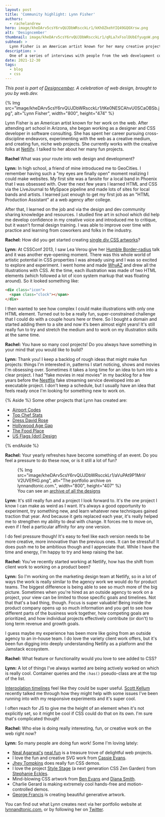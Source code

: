 ```yaml
---
layout: post
title: 'Community highlight: Lynn Fisher'
authors: 
  - rachelandrew
hero: image/kheDArv5csY6rvQUJDbWRscckLr1/kKhOZkehYIQ49GQOXrsw.png
alt: 'Designcember'
thumbnail: image/kheDArv5csY6rvQUJDbWRscckLr1/qRLa7xFsolDUbEfyugoW.png
subhead: >
  Lynn Fisher is an American artist known for her many creative projects and yearly portfolio refresh.
description: >
  One of a series of interviews with people from the web development community who are doing interesting things with CSS. This time I speak to Lynn Fisher.
date: 2021-12-30
tags:
  - blog
  - css
---
```


_This post is part of [Designcember](https://designcember.com/). A celebration of web design, brought to you by web.dev._


{% Img src="image/kheDArv5csY6rvQUJDbWRscckLr1/tKe0NESCAhvU0SCaOBSb.jpg", alt="Lynn Fisher", width="800", height="474" %}

Lynn Fisher is an American artist known for her work on the web. After attending art school in Arizona, she began working as a designer and CSS developer in software consulting. She has spent her career pursuing cross-discipline endeavors, experimenting with the web as a creative medium, and creating fun, niche web projects. She currently works with the creative folks at [Netlify](https://netlify.com). I talked to her about her many fun projects.

**Rachel** What was your route into web design and development?

**Lynn:** In high school, a friend of mine introduced me to GeoCities. I remember having such a "my eyes are finally open" moment realizing I could make websites. My first site was a fansite for a local band in Phoenix that I was obsessed with. Over the next few years I learned HTML and CSS via the LiveJournal to MySpace pipeline and made lots of sites for local bands and artists. I learned just enough to get my first job as an "HTML Production Assistant" at a web agency after college.

After that, I learned on the job and via the design and dev community sharing knowledge and resources. I studied fine art in school which did help me develop confidence in my creative voice and introduced me to critique, but it wasn't formal design training. I was able to improve over time with practice and learning from coworkers and folks in the industry.

**Rachel:** How did you get started creating [single div CSS artworks](https://a.singlediv.com)?

**Lynn:** At CSSConf 2013, I saw Lea Verou give her [Humble Border-radius](https://youtu.be/b9HGzJIcfDE) talk and it was another eye-opening moment. There was this whole world of artistic potential in CSS properties I was already using and I was so excited to explore and experiment. I went home and made [WhyAZ](https://why.az) and drew all the illustrations with CSS. At the time, each illustration was made of two HTML elements (which followed a lot of icon system markup that was floating around). So it looked something like:

```html
<div class="icon">
  <span class="clock"></span>
</div>
```

I then wanted to see how complex I could make illustrations with only one HTML element. Turned out to be a really fun, super-constrained challenge that I could do with a couple hours here or there. So I bought a domain and started adding them to a site and now it‘s been almost eight years! It's still really fun to try and stretch the medium and to work on my illustration skills at the same time.

**Rachel:** You have so many cool projects! Do you always have something in your mind that you would like to build?

**Lynn:** Thank you! I keep a backlog of rough ideas that might make fun projects: things I'm interested in, patterns I start noticing, shows and movies I'm obsessing over. Sometimes it takes a long time for an idea to turn into a clear project. I had "fake movies in real movies" in my backlog for a few years before the [Nestflix](https://nestflix.fun) fake streaming service developed into an executable project. I don't keep a schedule, but I usually have an idea that feels ready once I'm looking for something new to work on.

{% Aside %}
Some other projects that Lynn has created are:

- [Airport Codes](https://airportcod.es)
- [Top Chef Stats](https://topchefstats.com)
- [Dress David Rose](https://davidrose.style)
- [Hollywood Age Gap](https://hollywoodagegap.com)
- [The Food Place](https://thefoodplace.cafe)
- [US Flags [dot] Design](https://usflags.design)

{% endAside %}

**Rachel:** Your yearly refreshes have become something of an event. Do you feel a pressure to do these now, or is it still a lot of fun?

<figure>
    {% Img src="image/kheDArv5csY6rvQUJDbWRscckLr1/aVuPAt9P1MnVV2UVEfHG.png", alt="The portfolio archive on lynnandtonic.com.", width="800", height="407" %}
    <figcaption>You can see an <a href="https://lynnandtonic.com/archive/">archive of all the designs</a></figcaption>
</figure>

**Lynn:** It's still really fun and a project I look forward to. It's the one project I know I can make as weird as I want. It's always a good opportunity to experiment, try something new, and learn whatever new techniques gained traction that year. And because it gets replaced each year, it's really helped me to strengthen my ability to deal with change. It forces me to move on, even if I feel a particular affinity for any one version.

I do feel pressure though! It's easy to feel like each version needs to be more creative, more innovative than the previous ones. It can be stressful! It does push me to be ambitious though and I appreciate that. While I have the time and energy, I'm happy to try and keep raising the bar.

**Rachel:** You've recently started working at Netlify, how has the shift from client work to working on a product been?

**Lynn:** So I'm working on the marketing design team at Netlify, so in a lot of ways the work is really similar to the agency work we would do for product teams. The biggest difference is being able to see so much more of the big picture. Sometimes when you're hired as an outside agency to work on a project, your view can be limited to those specific goals and timelines. Not that that's a bad thing, though. Focus is super valuable! Being inside the product company opens up so much information and you get to see how different parts of the business work together, how competing goals are prioritized, and how individual projects effectively contribute (or don't) to long term revenue and growth goals. 

I guess maybe my experience has been more like going from an outside agency to an in-house team. I do love the variety client work offers, but it's been fun digging into deeply understanding Netlify as a platform and the Jamstack ecosystem.

**Rachel:** What feature or functionality would you love to see added to CSS?

**Lynn:** A lot of things I've always wanted are being actively worked on which is really cool. Container queries and the `:has()` pseudo-class are at the top of the list.

[Interpolation timelines](https://wiki.csswg.org/ideas/timelines) feel like they could be super useful. [Scott Kellum](https://twitter.com/ScottKellum) recently talked me through how they might help with some issues I've been running into with my responsive experiments and it's super cool.

I often reach for JS to give me the height of an element when it's not explicitly set, so it might be cool if CSS could do that on its own. I'm sure that's complicated though!

**Rachel:** Who else is doing really interesting, fun, or creative work on the web right now?

**Lynn:** So many people are doing fun work! Some I'm loving lately:

- [Neal Agarwal's](https://nealagarwal.me/) [neal.fun](https://neal.fun) is a treasure trove of delightful web projects.
- I love the fun and creative SVG work from [Cassie Evans](https://twitter.com/cassiecodes). 
- [Jhey Tompkins](https://jhey.dev/) does really fun CSS demos.
- I love the project [Style Stage](https://stylestage.dev/) (a next generation CSS Zen Garden) from [Stephanie Eckles](https://thinkdobecreate.com/). 
- Mind-blowing CSS artwork from [Ben Evans](https://www.tinydesign.co.uk/ben-evans-portfolio/) and [Diana Smith](https://diana-adrianne.com/).
- Charlie Gerard is making extremely cool hands-free and motion-controlled demos.
- [George Francis](https://georgefrancis.dev/) is creating beautiful generative artwork.  

You can find out what Lynn creates next via her portfolio website at [lynnandtonic.com](https://lynnandtonic.com), or by following her on [Twitter](https://twitter.com/lynnandtonic).
